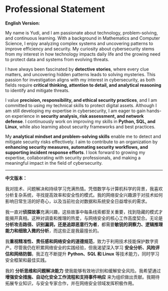 # Professional Statement

**English Version:**

My name is Yudi, and I am passionate about technology, problem-solving, and continuous learning. With a background in Mathematics and Computer Science, I enjoy analyzing complex systems and uncovering patterns to improve efficiency and security. My curiosity about cybersecurity stems from my interest in how technology impacts daily life and the growing need to protect data and systems from evolving threats.

I have always been fascinated by **detective stories**, where every clue matters, and uncovering hidden patterns leads to solving mysteries. This passion for investigation aligns with my interest in cybersecurity, as both fields require **critical thinking, attention to detail, and analytical reasoning** to identify and mitigate threats.

I value **precision, responsibility, and ethical security practices**, and I am committed to using my technical skills to protect digital assets. Although I am still developing my expertise in cybersecurity, I am eager to gain hands-on experience in **security analysis, risk assessment, and network defense**. I continuously work on improving my skills in **Python, SQL, and Linux**, while also learning about security frameworks and best practices.

My **analytical mindset and problem-solving skills** enable me to detect and mitigate security risks effectively. I aim to contribute to an organization by **enhancing security measures, automating security workflows, and supporting incident response efforts**. I look forward to growing my expertise, collaborating with security professionals, and making a meaningful impact in the field of cybersecurity.

---

**中文版本：**

我对技术、问题解决和持续学习充满热情。凭借数学与计算机科学的背景，我喜欢分析复杂系统，寻找提高效率和安全性的模式。我的网络安全兴趣源于对技术如何影响日常生活的好奇心，以及当前社会对数据和系统安全日益增长的需求。

我一直对**侦探故事**充满兴趣，这些故事中每条线索都至关重要，找到隐藏的模式才能揭开真相。这种对调查和推理的热爱，与网络安全的核心工作高度契合。无论是**分析攻击路径、识别漏洞，还是追踪恶意行为者**，都需要**敏锐的洞察力、逻辑推理能力和细致入微的分析**，而这些正是我最擅长的。

我**重视精准性、责任感和网络安全的道德规范**，致力于利用技术技能保护数字资产。尽管我仍在积累网络安全的实践经验，但我渴望深入学习 **安全分析、风险评估和网络防御**。我正在不断提升 **Python、SQL 和 Linux** 等技术能力，同时学习安全框架和最佳实践。

我的 **分析思维和问题解决能力** 使我能够有效地识别和缓解安全风险。我希望通过 **增强安全措施、自动化安全工作流程和支持事件响应** 来为组织做出贡献。我期待拓展专业知识，与安全专家合作，并在网络安全领域发挥积极作用。


